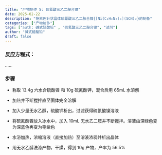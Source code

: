 ```yaml
---
title: "产物制作 5: 硫氰酸三乙二胺合镍"
date: 2025-02-22
description: "艳紫色针状晶体硫氰酸三乙二胺合镍{[Ni(C₂H₈N₂)₃](SCN)₂}的制备"
categories: ["产物制作"]
tags: ["auth: 碱式醋酸铅" , "硫氰酸三乙二胺合镍", "试剂"]
author: "碱式醋酸铅"
draft: false
---
```


### 反应方程式：

......

### 步骤

- 称取 13.4g 六水合硫酸镍 和 10g 硫氰酸钾，混合后用 65mL 水溶解

- 加热并不断搅拌直至固体完全溶解

- 加入少量无水乙醇，硫酸钾析出，过滤获得硫氰酸镍溶液

- 将硫氰酸镍放入冰水中，加入 10mL 无水乙二胺并不断搅拌。溶液由深绿色变为深蓝色再变为艳紫色

- 水浴加热，浓缩溶液（直接加热）至溶液浓稠并析出晶体

- 用无水乙醇洗涤产物，干燥，得到 10g 产物，产率为 56.5%
